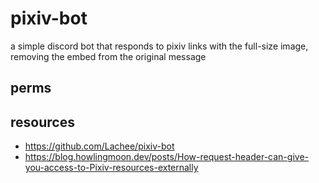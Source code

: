 # pixiv-bot

a simple discord bot that responds to pixiv links with the full-size image, removing the embed from the original message

## perms

## resources
- https://github.com/Lachee/pixiv-bot
- https://blog.howlingmoon.dev/posts/How-request-header-can-give-you-access-to-Pixiv-resources-externally